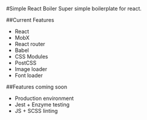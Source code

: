 #Simple React Boiler
Super simple boilerplate for react.

##Current Features
* React
* MobX
* React router
* Babel
* CSS Modules
* PostCSS
* Image loader
* Font loader

##Features coming soon
* Production environment
* Jest + Enzyme testing
* JS + SCSS linting